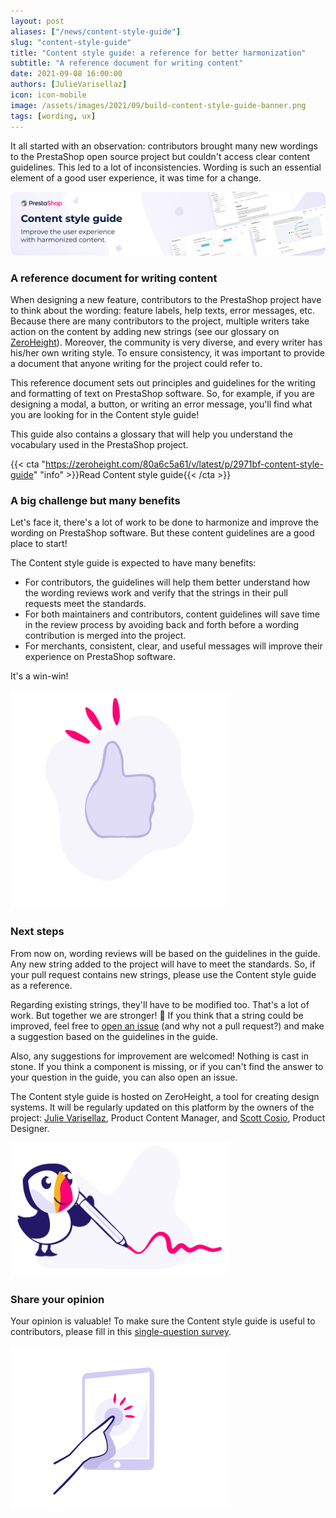 ```yaml
--- 
layout: post
aliases: ["/news/content-style-guide"]
slug: "content-style-guide"
title: "Content style guide: a reference for better harmonization"
subtitle: "A reference document for writing content" 
date: 2021-09-08 16:00:00
authors: [JulieVarisellaz]
icon: icon-mobile
image: /assets/images/2021/09/build-content-style-guide-banner.png
tags: [wording, ux]
---
```


It all started with an observation: contributors brought many new wordings to the PrestaShop open source project but couldn't access clear content guidelines. This led to a lot of inconsistencies. Wording is such an essential element of a good user experience, it was time for a change.

![Content style guide banner](/assets/images/2021/09/build-content-style-guide-banner.png)

### A reference document for writing content

When designing a new feature, contributors to the PrestaShop project have to think about the wording: feature labels, help texts, error messages, etc. Because there are many contributors to the project, multiple writers take action on the content by adding new strings (see our glossary on [ZeroHeight](https://zeroheight.com/80a6c5a61/v/latest/p/36889f-glossary/b/34bc6f)). Moreover, the community is very diverse, and every writer has his/her own writing style. To ensure consistency, it was important to provide a document that anyone writing for the project could refer to. 

This reference document sets out principles and guidelines for the writing and formatting of text on PrestaShop software. So, for example, if you are designing a modal, a button, or writing an error message, you'll find what you are looking for in the Content style guide!

This guide also contains a glossary that will help you understand the vocabulary used in the PrestaShop project.

{{< cta "https://zeroheight.com/80a6c5a61/v/latest/p/2971bf-content-style-guide" "info" >}}Read Content style guide{{< /cta >}}

### A big challenge but many benefits

Let's face it, there's a lot of work to be done to harmonize and improve the wording on PrestaShop software. But these content guidelines are a good place to start!

The Content style guide is expected to have many benefits: 

- For contributors, the guidelines will help them better understand how the wording reviews work and verify that the strings in their pull requests meet the standards.
- For both maintainers and contributors, content guidelines will save time in the review process by avoiding back and forth before a wording contribution is merged into the project.
- For merchants, consistent, clear, and useful messages will improve their experience on PrestaShop software.

It's a win-win!

![Thumb up](/assets/images/2021/09/build-thumb-up.png)

### Next steps 

From now on, wording reviews will be based on the guidelines in the guide. Any new string added to the project will have to meet the standards. So, if your pull request contains new strings, please use the Content style guide as a reference. 

Regarding existing strings, they'll have to be modified too. That's a lot of work. But together we are stronger! :muscle: If you think that a string could be improved, feel free to [open an issue](https://github.com/PrestaShop/PrestaShop/issues/new/choose) (and why not a pull request?) and make a suggestion based on the guidelines in the guide. 

Also, any suggestions for improvement are welcomed! Nothing is cast in stone. If you think a component is missing, or if you can't find the answer to your question in the guide, you can also open an issue.

The Content style guide is hosted on ZeroHeight, a tool for creating design systems. It will be regularly updated on this platform by the owners of the project: [Julie Varisellaz](https://github.com/Julievrz), Product Content Manager, and [Scott Cosio](https://github.com/prestascott), Product Designer.

![Puffin writing](/assets/images/2021/09/build-puffin-writing.png)

### Share your opinion

Your opinion is valuable! To make sure the Content style guide is useful to contributors, please fill in this [single-question survey](https://forms-prestashop.typeform.com/to/J5AF10LE).

![Touch screen](/assets/images/2021/09/build-touch-screen.png)
